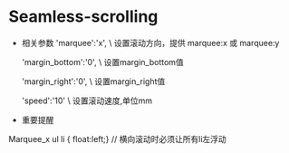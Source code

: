# Seamless-scrolling

 * 相关参数 
   'marquee':'x',        \\ 设置滚动方向，提供 marquee:x 或 marquee:y
   
   'margin_bottom':'0',  \\ 设置margin_bottom值
   
   'margin_right':'0',   \\ 设置margin_right值
   
   'speed':'10'          \\ 设置滚动速度,单位mm
   
 * 重要提醒
 
 Marquee_x ul li { float:left;} // 横向滚动时必须让所有li左浮动 
 
 



